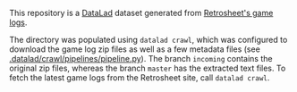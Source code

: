 
This repository is a [DataLad] dataset generated from [Retrosheet's
game logs][rgl].

The directory was populated using `datalad crawl`, which was
configured to download the game log zip files as well as a few
metadata files (see [.datalad/crawl/pipelines/pipeline.py][pl]).  The
branch `incoming` contains the original zip files, whereas the branch
`master` has the extracted text files.  To fetch the latest game logs
from the Retrosheet site, call `datalad crawl`.

[DataLad]: http://datalad.org/
[rgl]: http://www.retrosheet.org/gamelogs/
[pl]: https://github.com/kyleam/retrosheet-gamelogs/tree/master/.datalad/crawl/pipelines/pipeline.py
